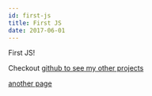 ```yaml
---
id: first-js
title: First JS
date: 2017-06-01
---
```


First JS!

Checkout [github to see my other projects](github.com/tscanlin)

[another page](/custom-post)
